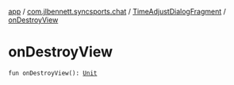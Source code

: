 [app](../../index.md) / [com.jlbennett.syncsports.chat](../index.md) / [TimeAdjustDialogFragment](index.md) / [onDestroyView](./on-destroy-view.md)

# onDestroyView

`fun onDestroyView(): `[`Unit`](https://kotlinlang.org/api/latest/jvm/stdlib/kotlin/-unit/index.html)